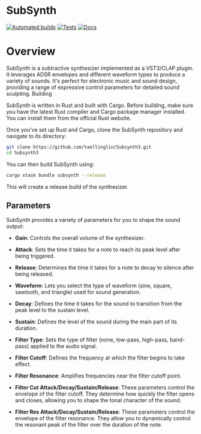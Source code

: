 # SubSynth

[![Automated builds](https://github.com/robbert-vdh/nih-plug/actions/workflows/build.yml/badge.svg?branch=master)](https://github.com/robbert-vdh/nih-plug/actions/workflows/build.yml?query=branch%3Amaster)
[![Tests](https://github.com/robbert-vdh/nih-plug/actions/workflows/test.yml/badge.svg?branch=master)](https://github.com/robbert-vdh/nih-plug/actions/workflows/test.yml?query=branch%3Amaster)
[![Docs](https://github.com/robbert-vdh/nih-plug/actions/workflows/docs.yml/badge.svg?branch=master)](https://nih-plug.robbertvanderhelm.nl/)

# Overview

SubSynth is a subtractive synthesizer implemented as a VST3/CLAP plugin. It leverages ADSR envelopes and different waveform types to produce a variety of sounds. It's perfect for electronic music and sound design, providing a range of expressive control parameters for detailed sound sculpting.
Building

SubSynth is written in Rust and built with Cargo. Before building, make sure you have the latest Rust compiler and Cargo package manager installed. You can install them from the official Rust website.

Once you've set up Rust and Cargo, clone the SubSynth repository and navigate to its directory:

```bash
git clone https://github.com/taellinglin/Subsynth3.git
cd Subsynth3
```
You can then build SubSynth using:
```bash
cargo xtask bundle subsynth --release
```
This will create a release build of the synthesizer.


## Parameters

SubSynth provides a variety of parameters for you to shape the sound output:

- **Gain**: Controls the overall volume of the synthesizer.
  
- **Attack**: Sets the time it takes for a note to reach its peak level after being triggered.
  
- **Release**: Determines the time it takes for a note to decay to silence after being released.
  
- **Waveform**: Lets you select the type of waveform (sine, square, sawtooth, and triangle) used for sound generation.
  
- **Decay**: Defines the time it takes for the sound to transition from the peak level to the sustain level.
  
- **Sustain**: Defines the level of the sound during the main part of its duration.
  
- **Filter Type**: Sets the type of filter (none, low-pass, high-pass, band-pass) applied to the audio signal.
  
- **Filter Cutoff**: Defines the frequency at which the filter begins to take effect.
  
- **Filter Resonance**: Amplifies frequencies near the filter cutoff point.
  
- **Filter Cut Attack/Decay/Sustain/Release**: These parameters control the envelope of the filter cutoff. They determine how quickly the filter opens and closes, allowing you to shape the tonal character of the sound.
  
- **Filter Res Attack/Decay/Sustain/Release**: These parameters control the envelope of the filter resonance. They allow you to dynamically control the resonant peak of the filter over the duration of the note.
